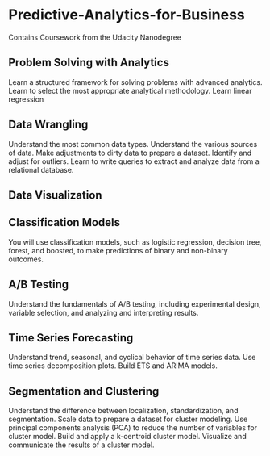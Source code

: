 # Predictive-Analytics-for-Business
Contains Coursework from the Udacity Nanodegree

## Problem Solving with Analytics
Learn a structured framework for solving problems with advanced analytics. Learn to select the most appropriate analytical methodology. Learn linear regression

## Data Wrangling
Understand the most common data types. Understand the various sources of data. Make adjustments to dirty data to prepare a dataset. Identify and adjust for outliers. Learn to write queries to extract and analyze data from a relational database. 

## Data Visualization

## Classification Models
You will use classification models, such as logistic regression, decision tree, forest, and boosted, to make predictions of binary and non-binary outcomes.

## A/B Testing
Understand the fundamentals of A/B testing, including experimental design, variable selection, and analyzing and interpreting results.

## Time Series Forecasting
Understand trend, seasonal, and cyclical behavior of time series data. Use time series decomposition plots. Build ETS and ARIMA models.

## Segmentation and Clustering
Understand the difference between localization, standardization, and segmentation. Scale data to prepare a dataset for cluster modeling. Use principal components analysis (PCA) to reduce the number of variables for cluster model. Build and apply a k-centroid cluster model. Visualize and communicate the results of a cluster model.


